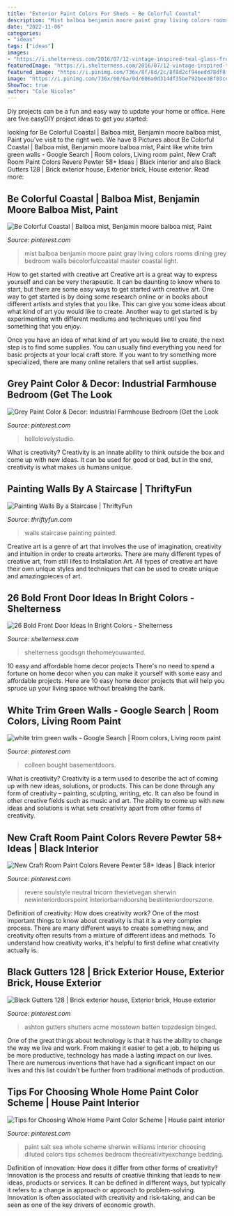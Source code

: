 ```yaml
---
title: "Exterior Paint Colors For Sheds ~ Be Colorful Coastal"
description: "Mist balboa benjamin moore paint gray living colors rooms dining grey bedroom walls becolorfulcoastal master coastal light"
date: "2022-11-06"
categories:
- "ideas"
tags: ["ideas"]
images:
- "https://i.shelterness.com/2016/07/12-vintage-inspired-teal-glass-front-door.jpg"
featuredImage: "https://i.shelterness.com/2016/07/12-vintage-inspired-teal-glass-front-door.jpg"
featured_image: "https://i.pinimg.com/736x/8f/8d/2c/8f8d2cf94eedd78df8f63ebe1ca0cbf8.jpg"
image: "https://i.pinimg.com/736x/60/6a/0d/606a0d314df35be792bee38f03cecd7f.jpg"
ShowToc: true
author: "Cole Nicolas"
---
```



Diy projects can be a fun and easy way to update your home or office. Here are five easyDIY project ideas to get you started: 

	

		
looking for Be Colorful Coastal | Balboa mist, Benjamin moore balboa mist, Paint you've visit to the right web. We have 8 Pictures about Be Colorful Coastal | Balboa mist, Benjamin moore balboa mist, Paint like white trim green walls - Google Search | Room colors, Living room paint, New Craft Room Paint Colors Revere Pewter 58+ Ideas | Black interior and also Black Gutters 128 | Brick exterior house, Exterior brick, House exterior. Read more:
		
    
## Be Colorful Coastal | Balboa Mist, Benjamin Moore Balboa Mist, Paint

<img loading=lazy src="https://i.pinimg.com/736x/8f/8d/2c/8f8d2cf94eedd78df8f63ebe1ca0cbf8.jpg" onerror="this.onerror=null;this.src='https://tse2.mm.bing.net/th?id=OIP.NQSnPQpufl9xgfKWr46vUAHaLH&amp;pid=15.1';" alt="Be Colorful Coastal | Balboa mist, Benjamin moore balboa mist, Paint">

_Source: pinterest.com_

>mist balboa benjamin moore paint gray living colors rooms dining grey bedroom walls becolorfulcoastal master coastal light. 

	

How to get started with creative art
Creative art is a great way to express yourself and can be very therapeutic. It can be daunting to know where to start, but there are some easy ways to get started with creative art.
One way to get started is by doing some research online or in books about different artists and styles that you like. This can give you some ideas about what kind of art you would like to create. Another way to get started is by experimenting with different mediums and techniques until you find something that you enjoy.

Once you have an idea of what kind of art you would like to create, the next step is to find some supplies. You can usually find everything you need for basic projects at your local craft store. If you want to try something more specialized, there are many online retailers that sell artist supplies.

    
## Grey Paint Color &amp; Decor: Industrial Farmhouse Bedroom (Get The Look

<img loading=lazy src="https://i.pinimg.com/736x/7d/82/5b/7d825b52fc64a73890f11c3bfda50bcb.jpg" onerror="this.onerror=null;this.src='https://tse3.mm.bing.net/th?id=OIP.BTmCOhfjS1OdZsLvma5TRwHaLE&amp;pid=15.1';" alt="Grey Paint Color &amp; Decor: Industrial Farmhouse Bedroom (Get the Look">

_Source: pinterest.com_

>hellolovelystudio. 

	

What is creativity?
Creativity is an innate ability to think outside the box and come up with new ideas. It can be used for good or bad, but in the end, creativity is what makes us humans unique.

    
## Painting Walls By A Staircase | ThriftyFun

<img loading=lazy src="https://img.thrfun.com/img/093/669/staircase_painted_walls_l1.jpg" onerror="this.onerror=null;this.src='https://tse2.mm.bing.net/th?id=OIP.Z08rXGAQXMLsFliS3Ob8TgHaJ4&amp;pid=15.1';" alt="Painting Walls By a Staircase | ThriftyFun">

_Source: thriftyfun.com_

>walls staircase painting painted. 

	

Creative art is a genre of art that involves the use of imagination, creativity and intuition in order to create artworks. There are many different types of creative art, from still lifes to Installation Art. All types of creative art have their own unique styles and techniques that can be used to create unique and amazingpieces of art.

    
## 26 Bold Front Door Ideas In Bright Colors - Shelterness

<img loading=lazy src="https://i.shelterness.com/2016/07/12-vintage-inspired-teal-glass-front-door.jpg" onerror="this.onerror=null;this.src='https://tse4.mm.bing.net/th?id=OIP.P9I7xiOnsRSyGKJfp78-zgHaJ6&amp;pid=15.1';" alt="26 Bold Front Door Ideas In Bright Colors - Shelterness">

_Source: shelterness.com_

>shelterness goodsgn thehomeyouwanted. 

	

10 easy and affordable home decor projects
There's no need to spend a fortune on home decor when you can make it yourself with some easy and affordable projects. Here are 10 easy home decor projects that will help you spruce up your living space without breaking the bank.

    
## White Trim Green Walls - Google Search | Room Colors, Living Room Paint

<img loading=lazy src="https://i.pinimg.com/736x/60/6a/0d/606a0d314df35be792bee38f03cecd7f.jpg" onerror="this.onerror=null;this.src='https://tse3.mm.bing.net/th?id=OIP.wPBKSbYsF_oTJZorPvY_RwHaKu&amp;pid=15.1';" alt="white trim green walls - Google Search | Room colors, Living room paint">

_Source: pinterest.com_

>colleen bought basementdoors. 

	

What is creativity?
Creativity is a term used to describe the act of coming up with new ideas, solutions, or products. This can be done through any form of creativity – painting, sculpting, writing, etc. It can also be found in other creative fields such as music and art. The ability to come up with new ideas and solutions is what sets creativity apart from other forms of creativity.

    
## New Craft Room Paint Colors Revere Pewter 58+ Ideas | Black Interior

<img loading=lazy src="https://i.pinimg.com/736x/0c/e9/b3/0ce9b361a7017d0fdfd1e9d88977fad6.jpg" onerror="this.onerror=null;this.src='https://tse4.mm.bing.net/th?id=OIP.e5qKx-t_I4L4-VkxduC0rAAAAA&amp;pid=15.1';" alt="New Craft Room Paint Colors Revere Pewter 58+ Ideas | Black interior">

_Source: pinterest.com_

>revere soulstyle neutral tricorn thevietvegan sherwin newinteriordoorspoint interiorbarndoorshq bestinteriordoorszone. 

	

Definition of creativity: How does creativity work?
One of the most important things to know about creativity is that it is a very complex process. There are many different ways to create something new, and creativity often results from a mixture of different ideas and methods. To understand how creativity works, it's helpful to first define what creativity actually is.

    
## Black Gutters 128 | Brick Exterior House, Exterior Brick, House Exterior

<img loading=lazy src="https://i.pinimg.com/736x/ac/9f/a9/ac9fa90619416d917c9d27aed3a4991f.jpg" onerror="this.onerror=null;this.src='https://tse4.mm.bing.net/th?id=OIP.R6QQdXiNnr6AnnC6GmiTZAHaJ3&amp;pid=15.1';" alt="Black Gutters 128 | Brick exterior house, Exterior brick, House exterior">

_Source: pinterest.com_

>ashton gutters shutters acme mosstown batten topzdesign binged. 

	

One of the great things about technology is that it has the ability to change the way we live and work. From making it easier to get a job, to helping us be more productive, technology has made a lasting impact on our lives. There are numerous inventions that have had a significant impact on our lives and this list couldn't be further from traditional methods of production.

    
## Tips For Choosing Whole Home Paint Color Scheme | House Paint Interior

<img loading=lazy src="https://i.pinimg.com/736x/65/8a/0e/658a0e002bd2ed9a1cfa538f7eaaad9d.jpg" onerror="this.onerror=null;this.src='https://tse3.mm.bing.net/th?id=OIP.UGCPaqUMi4ymFOOEXK3PFQHaLG&amp;pid=15.1';" alt="Tips for Choosing Whole Home Paint Color Scheme | House paint interior">

_Source: pinterest.com_

>paint salt sea whole scheme sherwin williams interior choosing diluted colors tips schemes bedroom thecreativityexchange bedding. 

	

Definition of innovation: How does it differ from other forms of creativity?
Innovation is the process and results of creative thinking that leads to new ideas, products or services. It can be defined in different ways, but typically it refers to a change in approach or approach to problem-solving. Innovation is often associated with creativity and risk-taking, and can be seen as one of the key drivers of economic growth.

